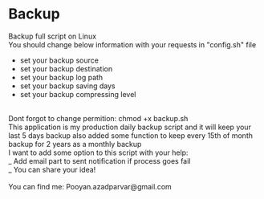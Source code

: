 # Backup
Backup full script on Linux </br>
You should change below information with your requests in "config.sh" file</br>
- set your backup source
- set your backup destination
- set your backup log path
- set your backup saving days
- set your backup compressing level</br>
</br>
Dont forgot to change permition: chmod +x backup.sh</br>
This application is my production daily backup script and it will keep your last 5 days backup also added some function to keep every 15th of month backup for 2 years as a monthly backup</br>
I want to add some option to this script with your help:</br>
  _ Add email part to sent notification if process goes fail</br>
  _ You can share your idea!</br>
</br>
You can find me: Pooyan.azadparvar@gmail.com </br>
